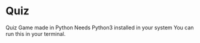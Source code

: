 # Quiz
Quiz Game made in Python
Needs Python3 installed in your system
You can run this in your terminal.
